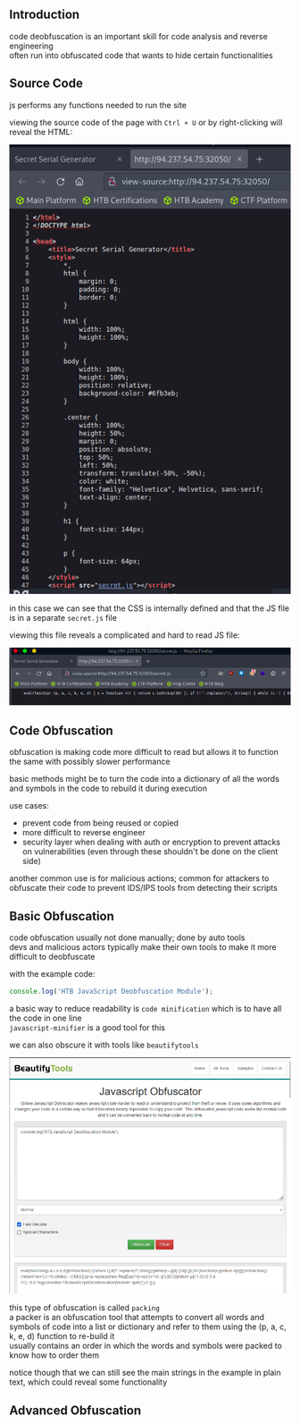 
## Introduction 

code deobfuscation is an important skill for code analysis and reverse engineering   
often run into obfuscated code that wants to hide certain functionalities   

## Source Code

js performs any functions needed to run the site  

viewing the source code of the page with `Ctrl + U` or by right-clicking will reveal the HTML: 

![](Images/Pasted%20image%2020240122181935.png)

in this case we can see that the CSS is internally defined and that the JS file is in a separate `secret.js` file

viewing this file reveals a complicated and hard to read JS file: 

![](Images/Pasted%20image%2020240122182231.png)

## Code Obfuscation 

obfuscation is making code more difficult to read but allows it to function the same with possibly slower performance 

basic methods might be to turn the code into a dictionary of all the words and symbols in the code to rebuild it during execution  

use cases: 
- prevent code from being reused or copied 
- more difficult to reverse engineer 
- security layer when dealing with auth or encryption to prevent attacks on vulnerabilities (even through these shouldn't be done on the client side)

another common use is for malicious actions; common for attackers to obfuscate their code to prevent IDS/IPS tools from detecting their scripts 

## Basic Obfuscation 

code obfuscation usually not done manually; done by auto tools  
devs and malicious actors typically make their own tools to make it more difficult to deobfuscate 

with the example code: 

```javascript
console.log('HTB JavaScript Deobfuscation Module');
```

a basic way to reduce readability is `code minification` which is to have all the code in one line  
`javascript-minifier` is a good tool for this 

we can also obscure it with tools like `beautifytools`

![](Images/Pasted%20image%2020240123110815.png)

this type of obfuscation is called `packing`  
a packer is an obfuscation tool that attempts to convert all words and symbols of code into a list or dictionary and refer to them using the (p, a, c, k, e, d) function to re-build it   
usually contains an order in which the words and symbols were packed to know how to order them

notice though that we can still see the main strings in the example in plain text, which could reveal some functionality 

## Advanced Obfuscation

